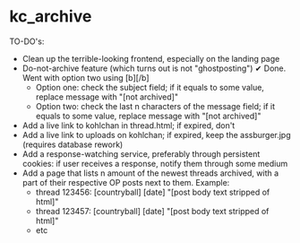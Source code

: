 # kc_archive
TO-DO's:
* Clean up the terrible-looking frontend, especially on the landing page
* Do-not-archive feature (which turns out is not "ghostposting") ✔ Done. Went with option two using [b][/b]
   * Option one: check the subject field; if it equals to some value, replace message with "[not archived]"
   * Option two: check the last n characters of the message field; if it equals to some value, replace message with "[not archived]"
* Add a live link to kohlchan in thread.html; if expired, don't
* Add a live link to uploads on kohlchan; if expired, keep the assburger.jpg (requires database rework)
* Add a response-watching service, preferably through persistent cookies: if user receives a response, notify them through some medium
* Add a page that lists n amount of the newest threads archived, with a part of their respective OP posts next to them. Example:
    * thread 123456: [countryball] [date] "[post body text stripped of html]"
    * thread 123457: [countryball] [date] "[post body text stripped of html]"
    * etc
